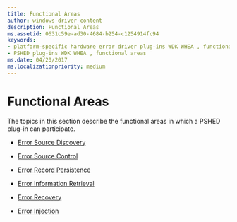 ```yaml
---
title: Functional Areas
author: windows-driver-content
description: Functional Areas
ms.assetid: 0631c59e-ad30-4684-b254-c1254914fc94
keywords:
- platform-specific hardware error driver plug-ins WDK WHEA , functional areas
- PSHED plug-ins WDK WHEA , functional areas
ms.date: 04/20/2017
ms.localizationpriority: medium
---
```


# Functional Areas


The topics in this section describe the functional areas in which a PSHED plug-in can participate.

-   [Error Source Discovery](error-source-discovery.md)

-   [Error Source Control](error-source-control.md)

-   [Error Record Persistence](error-record-persistence.md)

-   [Error Information Retrieval](error-information-retrieval.md)

-   [Error Recovery](error-recovery.md)

-   [Error Injection](error-injection.md)

 

 




